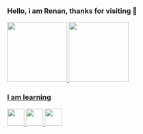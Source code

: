 ### Hello, i am Renan, thanks for visiting 👋

<div>
<a href="https://github.com/renanconti">
<img height="140em" src="https://github-readme-stats.vercel.app/api?username=renanconti&show_icons=true&theme=algolia&include_all_commits=true&count_private=true"/>
<img height="140em" src="https://github-readme-stats.vercel.app/api/top-langs/?username=renanconti&layout=compact&langs_count=7&theme=algolia"/>
</div>
  
<!--
**renanconti/renanconti** is a ✨ _special_ ✨ repository because its `README.md` (this file) appears on your GitHub profile.

Here are some ideas to get you started:

- 🔭 I’m currently working on ...
- 🌱 I’m currently learning ...
- 👯 I’m looking to collaborate on ...
- 🤔 I’m looking for help with ...
- 💬 Ask me about ...
- 📫 How to reach me: ...
- 😄 Pronouns: ...
- ⚡ Fun fact: ...
-->
### I am learning

<img src="https://cdn.jsdelivr.net/gh/devicons/devicon/icons/java/java-original.svg" width="40" height="40" />  <img src="https://cdn.jsdelivr.net/gh/devicons/devicon/icons/python/python-original-wordmark.svg" width="40" height="40" /> <img src="https://cdn.jsdelivr.net/gh/devicons/devicon/icons/amazonwebservices/amazonwebservices-original.svg" width="40" height="40" />

